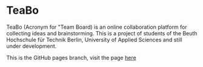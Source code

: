TeaBo
=====

TeaBo (Acronym for "Team Board) is an online collaboration platform for collecting ideas and brainstorming. This is a project of students of the Beuth Hochschule für Technik Berlin, University of Applied Sciences and still under development.

This is the GitHub pages branch, visit the page [here](http://qyotta.github.com/TeaBo/)